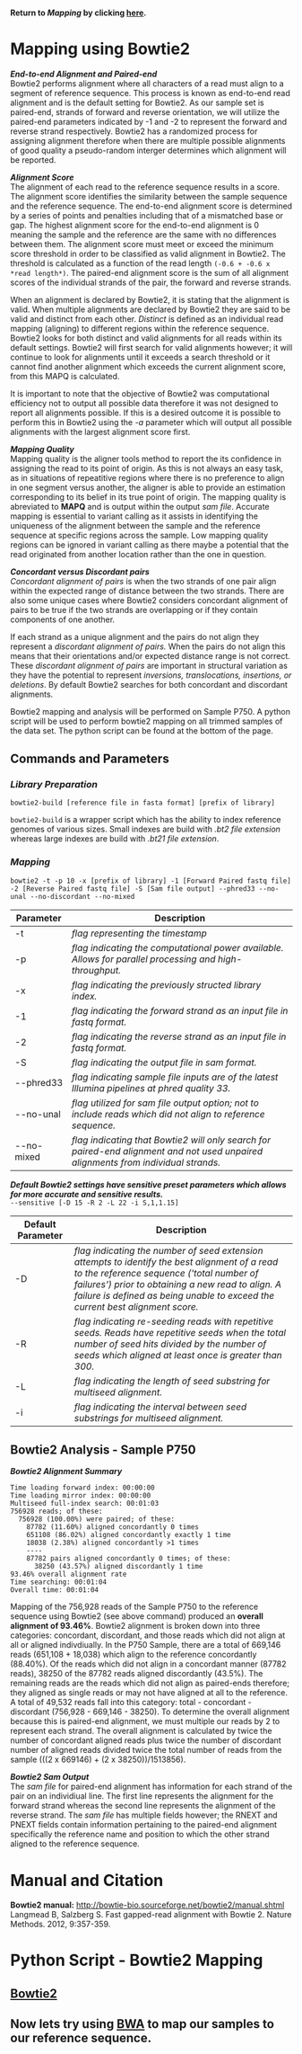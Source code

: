 #### Return to *Mapping* by clicking [here](https://github.com/rszymkiewicz/Comparison_of_Mappers/blob/master/6_Mapping.md).  

# Mapping using Bowtie2  
***End-to-end Alignment and Paired-end***  
Bowtie2 performs alignment where all characters of a read must align to a segment of reference sequence. This process is known as end-to-end read alignment and is the default setting for Bowtie2. As our sample set is paired-end, strands of forward and reverse orientation, we will utilize the paired-end parameters indicated by -1 and -2 to represent the forward and reverse strand respectively. Bowtie2 has a randomized process for assigning alignment therefore when there are multiple possible alignments of good quality a pseudo-random interger determines which alignment will be reported.  

***Alignment Score***  
The alignment of each read to the reference sequence results in a score. The alignment score identifies the similarity between the sample sequence and the reference sequence. The end-to-end alignment score is determined by a series of points and penalties including that of a mismatched base or gap. The highest alignment score for the end-to-end alignment is 0 meaning the sample and the reference are the same with no differences between them. The alignment score must meet or exceed the minimum score threshold in order to be classified as valid alignment in Bowtie2. The threshold is calculated as a function of the read length ```(-0.6 + -0.6 x *read length*)```. The paired-end alignment score is the sum of all alignment scores of the individual strands of the pair, the forward and reverse strands.  

When an alignment is declared by Bowtie2, it is stating that the alignment is valid. When multiple alignments are declared by Bowtie2 they are said to be valid and distinct from each other. *Distinct* is defined as an individual read mapping (aligning) to different regions within the reference sequence. Bowtie2 looks for both distinct and valid alignments for all reads within its default settings. Bowtie2 will first search for valid alignments however; it will continue to look for alignments until it exceeds a search threshold or it cannot find another alignment which exceeds the current alignment score, from this MAPQ is calculated.  

It is important to note that the objective of Bowtie2 was computational efficiency not to output all possible data therefore it was not designed to report all alignments possible. If this is a desired outcome it is possible to perform this in Bowtie2 using the *-a* parameter which will output all possible alignments with the largest alignment score first.  

***Mapping Quality***  
Mapping quality is the aligner tools method to report the its confidence in assigning the read to its point of origin. As this is not always an easy task, as in situations of repeatitive regions where there is no preference to align in one segment versus another, the aligner is able to provide an estimation corresponding to its belief in its true point of origin. The mapping quality is abreviated to **MAPQ** and is output within the output *sam file*. Accurate mapping is essential to variant calling as it assists in identifying the uniqueness of the alignment between the sample and the reference sequence at specific regions across the sample. Low mapping quality regions can be ignored in variant calling as there maybe a potential that the read originated from another location rather than the one in question.  

***Concordant versus Discordant pairs***   
*Concordant alignment of pairs* is when the two strands of one pair align within the expected range of distance between the two strands. There are also some unique cases where Bowtie2 considers concordant alignment of pairs to be true if the two strands are overlapping or if they contain components of one another.  

If each strand as a unique alignment and the pairs do not align they represent a *discordant alignment of pairs.* When the pairs do not align this means that their orientations and/or expected distance range is not correct. These *discordant alignment of pairs* are important in structural variation as they have the potential to represent *inversions, translocations, insertions, or deletions*. By default Bowtie2 searches for both concordant and discordant alignments.  

Bowtie2 mapping and analysis will be performed on Sample P750. A python script will be used to perform bowtie2 mapping on all trimmed samples of the data set. The python script can be found at the bottom of the page.

## Commands and Parameters  
### *Library Preparation*
```  
bowtie2-build [reference file in fasta format] [prefix of library] 
```  

```bowtie2-build``` is a wrapper script which has the ability to index reference genomes of various sizes. Small indexes are build with *.bt2 file extension* whereas large indexes are build with *.bt21 file extension*.

### *Mapping*
```
bowtie2 -t -p 10 -x [prefix of library] -1 [Forward Paired fastq file] -2 [Reverse Paired fastq file] -S [Sam file output] --phred33 --no-unal --no-discordant --no-mixed
 ```  
Parameter | Description  
----------|------------
-t | *flag representing the timestamp*
-p | *flag indicating the computational power available. Allows for parallel processing and high-throughput.*   
-x | *flag indicating the previously structed library index.*    
-1 | *flag indicating the forward strand as an input file in fastq format.*  
-2 | *flag indicating the reverse strand as an input file in fastq format.*  
-S | *flag indicating the output file in sam format.*  
--phred33 | *flag indicating sample file inputs are of the latest Illumina pipelines at phred quality 33.*
--no-unal | *flag utilized for sam file output option; not to include reads which did not align to reference sequence.*  
--no-mixed | *flag indicating that Bowtie2 will only search for paired-end alignment and not used unpaired alignments from individual strands.*  

***Default Bowtie2 settings have *sensitive* preset parameters which allows for more accurate and sensitive results.***  
```--sensitive [-D 15 -R 2 -L 22 -i S,1,1.15]```  

Default Parameter | Description  
------------------|------------
-D | *flag indicating the number of seed extension attempts to identify the best alignment of a read to the reference sequence ('total number of failures') prior to obtaining a new read to align. A failure is defined as being unable to exceed the current best alignment score.*  
-R | *flag indicating re-seeding reads with repetitive seeds. Reads have repetitive seeds when the total number of seed hits divided by the number of seeds which aligned at least once is greater than 300.*  
-L | *flag indicating the length of seed substring for multiseed alignment.*  
-i | *flag indicating the interval between seed substrings for multiseed alignment.*  

## Bowtie2 Analysis - Sample P750
***Bowtie2 Alignment Summary***
```Time loading reference: 00:00:00
Time loading forward index: 00:00:00
Time loading mirror index: 00:00:00
Multiseed full-index search: 00:01:03
756928 reads; of these:
  756928 (100.00%) were paired; of these:
    87782 (11.60%) aligned concordantly 0 times
    651108 (86.02%) aligned concordantly exactly 1 time
    18038 (2.38%) aligned concordantly >1 times
    ----
    87782 pairs aligned concordantly 0 times; of these:
      38250 (43.57%) aligned discordantly 1 time
93.46% overall alignment rate
Time searching: 00:01:04
Overall time: 00:01:04
```  

Mapping of the 756,928 reads of the Sample P750 to the reference sequence using Bowtie2 (see above command) produced an **overall alignment of 93.46%**. Bowtie2 alignment is broken down into three categories: concordant, discordant, and those reads which did not align at all or aligned indivdiually. In the P750 Sample, there are a total of 669,146 reads (651,108 + 18,038) which align to the reference concordantly (88.40%). Of the reads which did not align in a concordant manner (87782 reads), 38250 of the 87782 reads aligned discordantly (43.5%). The remaining reads are the reads which did not align as paired-ends therefore; they aligned as single reads or may not have aligned at all to the reference. A total of 49,532 reads fall into this category: total - concordant - discordant (756,928 - 669,146 - 38250). To determine the overall alignment because this is paired-end alignment, we must multiple our reads by 2 to represent each strand. The overall alignment is calculated by twice the number of concordant aligned reads plus twice the number of discordant number of aligned reads divided twice the total number of reads from the sample (((2 x 669146) + (2 x 38250))/1513856).

***Bowtie2 Sam Output***  
The *sam file* for paired-end alignment has information for each strand of the pair on an individiual line. The first line represents the alignment for the forward strand whereas the second line represents the alignment of the reverse strand. The *sam file* has multiple fields however; the RNEXT and PNEXT fields contain information pertaining to the paired-end alignment specifically the reference name and position to which the other strand aligned to the reference sequence. 

# Manual and Citation
**Bowtie2 manual:** http://bowtie-bio.sourceforge.net/bowtie2/manual.shtml  
Langmead B, Salzberg S. Fast gapped-read alignment with Bowtie 2. Nature Methods. 2012, 9:357-359.  

# Python Script - Bowtie2 Mapping
## [Bowtie2](https://github.com/rszymkiewicz/Comparison_of_Mappers/blob/master/Bowtie2.py)

## Now lets try using [BWA](https://github.com/rszymkiewicz/Comparison_of_Mappers/blob/master/8_Mapping_BWA.md) to map our samples to our reference sequence.
